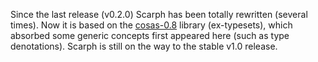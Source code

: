 Since the last release (v0.2.0) Scarph has been totally rewritten (several times). Now it is based on the [cosas-0.8](https://github.com/ohnosequences/cosas/releases/tag/v0.8.0) library (ex-typesets), which absorbed some generic concepts first appeared here (such as type denotations). Scarph is still on the way to the stable v1.0 release.
